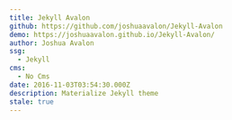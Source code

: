```yaml
---
title: Jekyll Avalon
github: https://github.com/joshuaavalon/Jekyll-Avalon
demo: https://joshuaavalon.github.io/Jekyll-Avalon/
author: Joshua Avalon
ssg:
  - Jekyll
cms:
  - No Cms
date: 2016-11-03T03:54:30.000Z
description: Materialize Jekyll theme
stale: true
---
```

